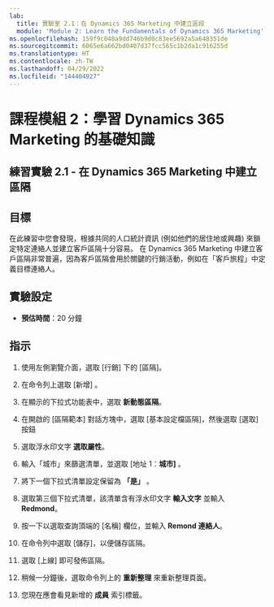 ```yaml
---
lab:
  title: 實驗室 2.1：在 Dynamics 365 Marketing 中建立區段
  module: 'Module 2: Learn the Fundamentals of Dynamics 365 Marketing'
ms.openlocfilehash: 159f9c048a9dd746b9d0c83ee5692a5a648351de
ms.sourcegitcommit: 6065e6a662bd0407d37fcc565c1b2da1c916255d
ms.translationtype: HT
ms.contentlocale: zh-TW
ms.lasthandoff: 04/29/2022
ms.locfileid: "144404927"
---
```

<a name="module-2-learn-the-fundamentals-of-dynamics-365-marketing"></a>課程模組 2：學習 Dynamics 365 Marketing 的基礎知識
========================

## <a name="practice-lab-21---create-a-segment-in-dynamics-365-marketing"></a>練習實驗 2.1 - 在 Dynamics 365 Marketing 中建立區隔

## <a name="objectives"></a>目標

在此練習中您會發現，根據共同的人口統計資訊 (例如他們的居住地或興趣) 來鎖定特定連絡人並建立客戶區隔十分容易。 在 Dynamics 365 Marketing 中建立客戶區隔非常普遍，因為客戶區隔會用於關鍵的行銷活動，例如在「客戶旅程」中定義目標連絡人。

## <a name="lab-setup"></a>實驗設定

  - **預估時間**：20 分鐘

## <a name="instructions"></a>指示


1. 使用左側瀏覽介面，選取 [行銷] 下的 [區隔]。  

2. 在命令列上選取 [新增] 。

3. 在顯示的下拉式功能表中，選取 **新動態區隔**。

4. 在開啟的 [區隔範本] 對話方塊中，選取 [基本設定檔區隔]，然後選取 [選取] 按鈕

5. 選取浮水印文字 **選取屬性**。

6. 輸入「城市」來篩選清單，並選取 [地址 1：**城市]** 。

7. 將下一個下拉式清單設定保留為 **「是」** 。 

8. 選取第三個下拉式清單，該清單含有浮水印文字 **輸入文字** 並輸入 **Redmond**。

9. 按一下以選取查詢頂端的 [名稱] 欄位，並輸入 **Remond 連絡人**。

10. 在命令列中選取 [儲存]，以便儲存區隔。

11. 選取 [上線] 即可發佈區隔。

12. 稍候一分鐘後，選取命令列上的 **重新整理** 來重新整理頁面。 

13. 您現在應會看見新增的 **成員** 索引標籤。 
